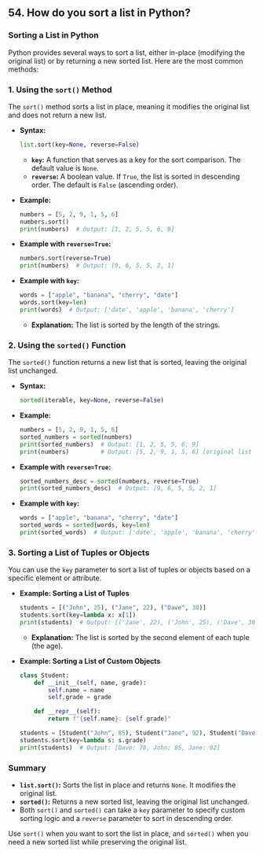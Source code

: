 ## 54. How do you sort a list in Python?


### Sorting a List in Python

Python provides several ways to sort a list, either in-place (modifying the original list) or by returning a new sorted list. Here are the most common methods:

### 1. **Using the `sort()` Method**

The `sort()` method sorts a list in place, meaning it modifies the original list and does not return a new list.

- **Syntax:**
  ```python
  list.sort(key=None, reverse=False)
  ```
  - **`key`:** A function that serves as a key for the sort comparison. The default value is `None`.
  - **`reverse`:** A boolean value. If `True`, the list is sorted in descending order. The default is `False` (ascending order).

- **Example:**
  ```python
  numbers = [5, 2, 9, 1, 5, 6]
  numbers.sort()
  print(numbers)  # Output: [1, 2, 5, 5, 6, 9]
  ```

- **Example with `reverse=True`:**
  ```python
  numbers.sort(reverse=True)
  print(numbers)  # Output: [9, 6, 5, 5, 2, 1]
  ```

- **Example with `key`:**
  ```python
  words = ["apple", "banana", "cherry", "date"]
  words.sort(key=len)
  print(words)  # Output: ['date', 'apple', 'banana', 'cherry']
  ```
  - **Explanation:** The list is sorted by the length of the strings.

### 2. **Using the `sorted()` Function**

The `sorted()` function returns a new list that is sorted, leaving the original list unchanged.

- **Syntax:**
  ```python
  sorted(iterable, key=None, reverse=False)
  ```

- **Example:**
  ```python
  numbers = [5, 2, 9, 1, 5, 6]
  sorted_numbers = sorted(numbers)
  print(sorted_numbers)  # Output: [1, 2, 5, 5, 6, 9]
  print(numbers)         # Output: [5, 2, 9, 1, 5, 6] (original list is unchanged)
  ```

- **Example with `reverse=True`:**
  ```python
  sorted_numbers_desc = sorted(numbers, reverse=True)
  print(sorted_numbers_desc)  # Output: [9, 6, 5, 5, 2, 1]
  ```

- **Example with `key`:**
  ```python
  words = ["apple", "banana", "cherry", "date"]
  sorted_words = sorted(words, key=len)
  print(sorted_words)  # Output: ['date', 'apple', 'banana', 'cherry']
  ```

### 3. **Sorting a List of Tuples or Objects**

You can use the `key` parameter to sort a list of tuples or objects based on a specific element or attribute.

- **Example: Sorting a List of Tuples**
  ```python
  students = [("John", 25), ("Jane", 22), ("Dave", 30)]
  students.sort(key=lambda x: x[1])
  print(students)  # Output: [('Jane', 22), ('John', 25), ('Dave', 30)]
  ```
  - **Explanation:** The list is sorted by the second element of each tuple (the age).

- **Example: Sorting a List of Custom Objects**
  ```python
  class Student:
      def __init__(self, name, grade):
          self.name = name
          self.grade = grade

      def __repr__(self):
          return f"{self.name}: {self.grade}"

  students = [Student("John", 85), Student("Jane", 92), Student("Dave", 78)]
  students.sort(key=lambda s: s.grade)
  print(students)  # Output: [Dave: 78, John: 85, Jane: 92]
  ```

### Summary

- **`list.sort()`:** Sorts the list in place and returns `None`. It modifies the original list.
- **`sorted()`:** Returns a new sorted list, leaving the original list unchanged.
- Both `sort()` and `sorted()` can take a `key` parameter to specify custom sorting logic and a `reverse` parameter to sort in descending order.

Use `sort()` when you want to sort the list in place, and `sorted()` when you need a new sorted list while preserving the original list.